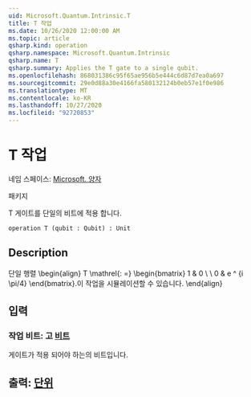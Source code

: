 ```yaml
---
uid: Microsoft.Quantum.Intrinsic.T
title: T 작업
ms.date: 10/26/2020 12:00:00 AM
ms.topic: article
qsharp.kind: operation
qsharp.namespace: Microsoft.Quantum.Intrinsic
qsharp.name: T
qsharp.summary: Applies the T gate to a single qubit.
ms.openlocfilehash: 868031386c95f65ae956b5e444c6d87d7ea0a697
ms.sourcegitcommit: 29e0d88a30e4166fa580132124b0eb57e1f0e986
ms.translationtype: MT
ms.contentlocale: ko-KR
ms.lasthandoff: 10/27/2020
ms.locfileid: "92720853"
---
```

# <a name="t-operation"></a>T 작업

네임 스페이스: [Microsoft. 양자](xref:Microsoft.Quantum.Intrinsic)

패키지 [](https://nuget.org/packages/)


T 게이트를 단일의 비트에 적용 합니다.

```qsharp
operation T (qubit : Qubit) : Unit
```


## <a name="description"></a>Description

단일 행렬 \begin{align} T \mathrel{: =} \begin{bmatrix} 1 & 0 \\ \\ 0 & e ^ {i \pi/4} \end{bmatrix}.이 작업을 시뮬레이션할 수 있습니다.
\end{align}

## <a name="input"></a>입력

### <a name="qubit--qubit"></a>작업 비트: 고 [비트](xref:microsoft.quantum.lang-ref.qubit)

게이트가 적용 되어야 하는의 비트입니다.



## <a name="output--unit"></a>출력: [단위](xref:microsoft.quantum.lang-ref.unit)

